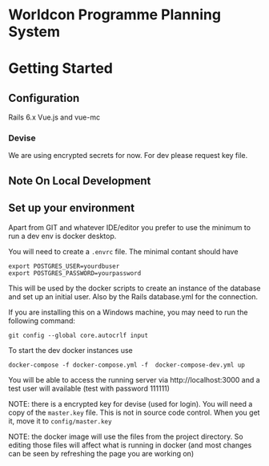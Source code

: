 # Worldcon Programme Planning System

# Getting Started

## Configuration

Rails 6.x
Vue.js and vue-mc

### Devise
We are using encrypted secrets for now. For dev please request key file.

## Note On Local Development

## Set up your environment

Apart from GIT and whatever IDE/editor you prefer to use the minimum to
run a dev env is docker desktop.

You will need to create a `.envrc` file. The minimal contant should have

```
export POSTGRES_USER=yourdbuser
export POSTGRES_PASSWORD=yourpassword
```

This will be used by the docker scripts to create an instance of the database
and set up an initial user. Also by the Rails database.yml for the connection.

If you are installing this on a Windows machine, you may need to run the 
following command:

```
git config --global core.autocrlf input
```

To start the dev docker instances use

```
docker-compose -f docker-compose.yml -f  docker-compose-dev.yml up
```

You will be able to access the running server via http://localhost:3000 and
a test user will available (test with password 111111)


NOTE: there is a encrypted key for devise (used for login). You will need
a copy of the `master.key` file. This is not in source code control. When you get it, move it to `config/master.key`

NOTE: the docker image will use the files from the project directory.
So editing those files will affect what is running in docker (and most
changes can be seen by refreshing the page you are working on)
